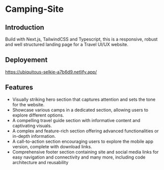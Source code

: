 # Camping-Site
## Introduction
Build with Next.js, TailwindCSS and Typescript, this is a responsive, robust and well structured landing page for a Travel UI/UX website.
## Deployement
https://ubiquitous-selkie-a7b6d9.netlify.app/
## Features
- Visually striking hero section that captures attention and sets the tone for the website.
- Showcase various camps in a dedicated section, allowing users to explore different options.
- A compelling travel guide section with informative content and captivating visuals.
- A complex and feature-rich section offering advanced functionalities or in-depth information.
- A call-to-action section encouraging users to explore the mobile app version, complete with download links.
- Comprehensive footer section containing site and social media links for easy navigation and connectivity
  and many more, including code architecture and reusability

